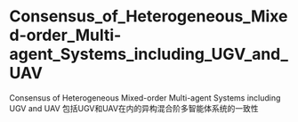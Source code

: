 # Consensus_of_Heterogeneous_Mixed-order_Multi-agent_Systems_including_UGV_and_UAV
Consensus of Heterogeneous Mixed-order Multi-agent Systems including UGV and UAV 包括UGV和UAV在内的异构混合阶多智能体系统的一致性
